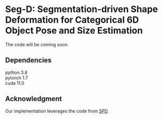 # Seg-D: Segmentation-driven Shape Deformation for Categorical 6D Object Pose and Size Estimation
The code will be coming soon.
## Dependencies
  python 3.8  
  pytorch 1.7  
  cuda 11.0  
## Acknowledgment
Our implementation leverages the code from [SPD](https://github.com/mentian/object-deformnet).
